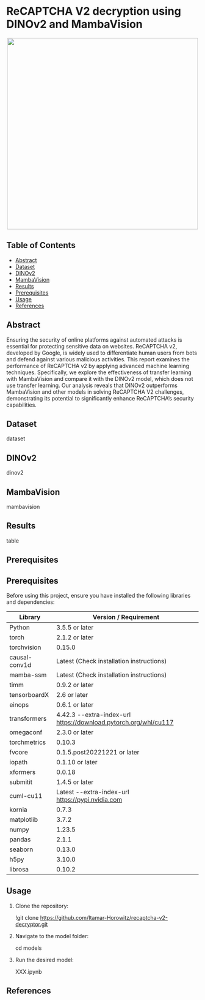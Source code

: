# ReCAPTCHA V2 decryption using DINOv2 and MambaVision 

<p align="center">
  <img width="500" src="https://github.com/Itamar-Horowitz/recaptcha-v2-decryptor/blob/main/images/google_recaptcha.png">
</p>

## Table of Contents
  * [Abstract](#background)
  * [Dataset](#dataset)
  * [DINOv2](#dinov2)
  * [MambaVision](#mambavision)
  * [Results](#results)
  * [Prerequisites](#prerequisites)
  * [Usage](#usage)
  * [References](#references)

## Abstract
Ensuring the security of online platforms against automated attacks is essential for protecting sensitive data on websites. ReCAPTCHA v2, developed by Google, is widely used to differentiate human users from bots and defend against various malicious activities. This report examines the performance of ReCAPTCHA v2 by applying advanced machine learning techniques. Specifically, we explore the effectiveness of transfer learning with MambaVision and compare it with the DINOv2 model, which does not use transfer learning. Our analysis reveals that DINOv2 outperforms MambaVision and other models in solving ReCAPTCHA V2 challenges, demonstrating its potential to significantly enhance ReCAPTCHA’s security capabilities.

## Dataset

dataset

## DINOv2

dinov2

## MambaVision

mambavision

## Results

table

## Prerequisites

## Prerequisites

Before using this project, ensure you have installed the following libraries and dependencies:

| Library                 | Version / Requirement                                                          |
|-------------------------|--------------------------------------------------------------------------------|
| Python                  | 3.5.5 or later                                                                 |
| torch                   | 2.1.2 or later                                                                 |
| torchvision             | 0.15.0                                                                         |
| causal-conv1d           | Latest (Check installation instructions)                                        |
| mamba-ssm               | Latest (Check installation instructions)                                        |
| timm                    | 0.9.2 or later                                                                 |
| tensorboardX            | 2.6 or later                                                                   |
| einops                  | 0.6.1 or later                                                                 |
| transformers            | 4.42.3 --extra-index-url https://download.pytorch.org/whl/cu117                 |
| omegaconf               | 2.3.0 or later                                                                 |
| torchmetrics            | 0.10.3                                                                         |
| fvcore                  | 0.1.5.post20221221 or later                                                    |
| iopath                  | 0.1.10 or later                                                                |
| xformers                | 0.0.18                                                                         |
| submitit                | 1.4.5 or later                                                                 |
| cuml-cu11               | Latest --extra-index-url https://pypi.nvidia.com                                |
| kornia                  | 0.7.3                                                                          |
| matplotlib              | 3.7.2                                                                          |
| numpy                   | 1.23.5                                                                         |
| pandas                  | 2.1.1                                                                          |
| seaborn                 | 0.13.0                                                                         |
| h5py                    | 3.10.0                                                                         |
| librosa                 | 0.10.2                                                                         |

## Usage

1. Clone the repository:

   !git clone https://github.com/Itamar-Horowitz/recaptcha-v2-decryptor.git

3. Navigate to the model folder:

   cd models

5. Run the desired model:

   XXX.ipynb

## References

